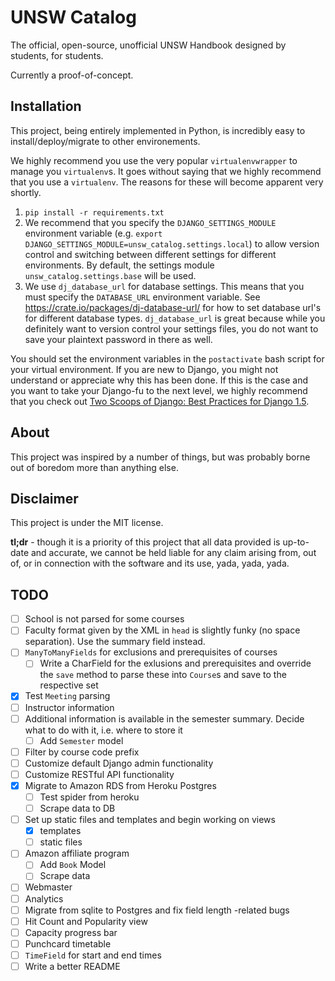 UNSW Catalog
============

The official, open-source, unofficial UNSW Handbook designed by students, for students.

Currently a proof-of-concept.

## Installation ##

This project, being entirely implemented in Python, is incredibly easy to install/deploy/migrate to other environements.

We highly recommend you use the very popular `virtualenvwrapper` to manage you `virtualenv`s. It goes without saying that we highly recommend that you use a `virtualenv`. The reasons for these will become apparent very shortly.

1. `pip install -r requirements.txt`
2. We recommend that you specify the `DJANGO_SETTINGS_MODULE` environment variable (e.g. `export DJANGO_SETTINGS_MODULE=unsw_catalog.settings.local`) to allow version control and switching between different settings for different environments. By default, the settings module `unsw_catalog.settings.base` will be used.
3. We use `dj_database_url` for database settings. This means that you must specify the `DATABASE_URL` environment variable. See https://crate.io/packages/dj-database-url/ for how to set database url's for different database types. `dj_database_url` is great because while you definitely want to version control your settings files, you do not want to save your plaintext password in there as well.

You should set the environment variables in the `postactivate` bash script for your virtual environment. If you are new to Django, you might not understand or appreciate why this has been done. If this is the case and you want to take your Django-fu to the next level, we highly recommend that you check out [Two Scoops of Django: Best Practices for Django 1.5](http://twoscoopspress.org/products/two-scoops-of-django-1-5).

## About ##

This project was inspired by a number of things, but was probably borne out of boredom more than anything else.

## Disclaimer ##

This project is under the MIT license. 

**tl;dr** - though it is a priority of this project that all data provided is up-to-date and accurate, we cannot be held liable for any claim arising from, out of, or in connection with the software and its use, yada, yada, yada.

## TODO ##

- [ ] School is not parsed for some courses
- [ ] Faculty format given by the XML in `head` is slightly funky (no space separation). Use the summary field instead.
- [ ] `ManyToManyFields` for exclusions and prerequisites of courses
    + [ ] Write a CharField for the exlusions and prerequisites and override the `save` method to parse these into `Course`s and save to the respective set
- [x] Test `Meeting` parsing
- [ ] Instructor information
- [ ] Additional information is available in the semester summary. Decide what to do with it, i.e. where to store it
    + [ ] Add `Semester` model  
- [ ] Filter by course code prefix
- [ ] Customize default Django admin functionality 
- [ ] Customize RESTful API functionality
- [x] Migrate to Amazon RDS from Heroku Postgres
    + [ ] Test spider from heroku
    + [ ] Scrape data to DB
- [ ] Set up static files and templates and begin working on views
    + [x] templates
    + [ ] static files
- [ ] Amazon affiliate program
    + [ ] Add `Book` Model
    + [ ] Scrape data    
- [ ] Webmaster
- [ ] Analytics
- [ ] Migrate from sqlite to Postgres and fix field length -related bugs
- [ ] Hit Count and Popularity view
- [ ] Capacity progress bar
- [ ] Punchcard timetable
- [ ] `TimeField` for start and end times 
- [ ] Write a better README